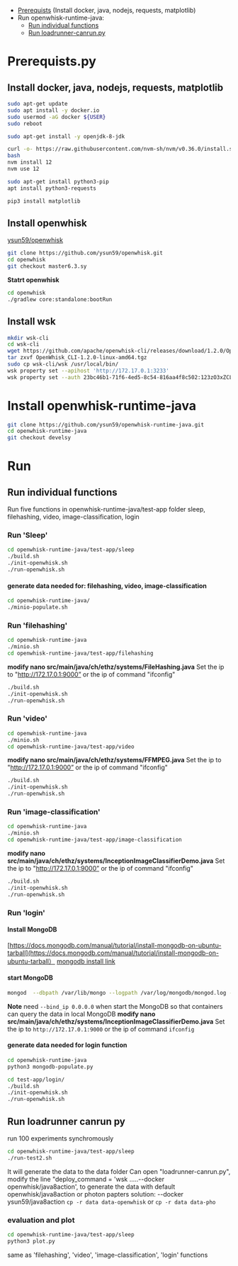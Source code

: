 
* [Prerequists](#Prerequists.py) (Install docker, java, nodejs, requests, matplotlib)
* Run openwhisk-runtime-java:
  * [Run individual functions](#Run-individual-functions)
  * [Run loadrunner-canrun.py](#Run-loadrunner-canrun-py) 


# Prerequists.py
## Install docker, java, nodejs, requests, matplotlib
```bash
sudo apt-get update
sudo apt install -y docker.io
sudo usermod -aG docker ${USER}
sudo reboot
```

```bash
sudo apt-get install -y openjdk-8-jdk
```

```bash
curl -o- https://raw.githubusercontent.com/nvm-sh/nvm/v0.36.0/install.sh | bash
bash
nvm install 12
nvm use 12
```

```bash
sudo apt-get install python3-pip
apt install python3-requests

pip3 install matplotlib
```

## Install openwhisk
[ysun59/openwhisk](https://github.com/ysun59/openwhisk)
```bash
git clone https://github.com/ysun59/openwhisk.git
cd openwhisk
git checkout master6.3.sy
```
**Statrt openwhisk**
```bash
cd openwhisk
./gradlew core:standalone:bootRun 
```

## Install wsk
```bash
mkdir wsk-cli
cd wsk-cli
wget https://github.com/apache/openwhisk-cli/releases/download/1.2.0/OpenWhisk_CLI-1.2.0-linux-amd64.tgz
tar zxvf OpenWhisk_CLI-1.2.0-linux-amd64.tgz
sudo cp wsk-cli/wsk /usr/local/bin/
wsk property set --apihost 'http://172.17.0.1:3233'
wsk property set --auth 23bc46b1-71f6-4ed5-8c54-816aa4f8c502:123zO3xZCLrMN6v2BKK1dXYFpXlPkccOFqm12CdAsMgRU4VrNZ9lyGVCGuMDGIwP
```


# Install openwhisk-runtime-java
```bash
git clone https://github.com/ysun59/openwhisk-runtime-java.git
cd openwhisk-runtime-java
git checkout develsy
```



# Run
## Run individual functions
Run five functions in openwhisk-runtime-java/test-app folder
sleep, filehashing, video, image-classification, login
### Run 'Sleep'
```bash
cd openwhisk-runtime-java/test-app/sleep
./build.sh
./init-openwhisk.sh
./run-openwhisk.sh
```
#### generate data needed for: filehashing, video, image-classification
```bash
cd openwhisk-runtime-java/
./minio-populate.sh
```
### Run 'filehashing'
```bash
cd openwhisk-runtime-java
./minio.sh
cd openwhisk-runtime-java/test-app/filehashing
```
**modify nano src/main/java/ch/ethz/systems/FileHashing.java**
Set the ip to "http://172.17.0.1:9000” or the ip of command "ifconfig"
```bash
./build.sh
./init-openwhisk.sh
./run-openwhisk.sh
```

### Run 'video'
```bash
cd openwhisk-runtime-java
./minio.sh
cd openwhisk-runtime-java/test-app/video
```
**modify nano src/main/java/ch/ethz/systems/FFMPEG.java**
Set the ip to "http://172.17.0.1:9000” or the ip of command "ifconfig"
```bash
./build.sh
./init-openwhisk.sh
./run-openwhisk.sh
```

### Run 'image-classification'
```bash
cd openwhisk-runtime-java
./minio.sh
cd openwhisk-runtime-java/test-app/image-classification
```
**modify nano src/main/java/ch/ethz/systems/InceptionImageClassifierDemo.java**
Set the ip to "http://172.17.0.1:9000” or the ip of command "ifconfig"
```bash
./build.sh
./init-openwhisk.sh
./run-openwhisk.sh
```

### Run 'login'
#### Install MongoDB
[https://docs.mongodb.com/manual/tutorial/install-mongodb-on-ubuntu-tarball](https://docs.mongodb.com/manual/tutorial/install-mongodb-on-ubuntu-tarball）
[mongodb install link](https://docs.mongodb.com/manual/tutorial/install-mongodb-on-ubuntu-tarball/)
#### start MongoDB
```bash
mongod  --dbpath /var/lib/mongo --logpath /var/log/mongodb/mongod.log --fork --bind_ip 0.0.0.0 
```
**Note** need `--bind_ip 0.0.0.0` when start the MongoDB so that containers can query the data in local MongoDB
**modify nano src/main/java/ch/ethz/systems/InceptionImageClassifierDemo.java**
Set the ip to `http://172.17.0.1:9000` or the ip of command `ifconfig`

#### generate data needed for login function
```bash
cd openwhisk-runtime-java
python3 mongodb-populate.py
```

```bash
cd test-app/login/
./build.sh
./init-openwhisk.sh
./run-openwhisk.sh
```

## Run loadrunner canrun py
run 100 experiments synchromously
```bash
cd openwhisk-runtime-java/test-app/sleep
./run-test2.sh
```
It will generate the data to the data folder
Can open "loadrunner-canrun.py", modify the line "deploy_command = 'wsk .....--docker openwhisk/java8action', to generate the data with default openwhisk/java8action or photon papters solution: --docker ysun59/java8action 
`cp -r data data-openwhisk` or `cp -r data data-pho`

### evaluation and plot
```bash
cd openwhisk-runtime-java/test-app/sleep
python3 plot.py
```
same as 'filehashing', 'video', 'image-classification', 'login' functions
